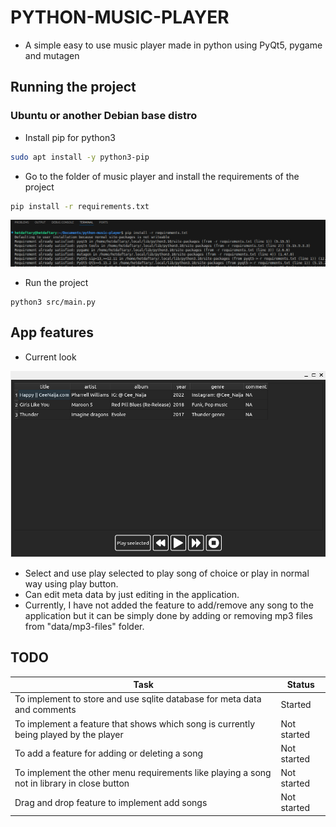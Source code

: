 # PYTHON-MUSIC-PLAYER

* A simple easy to use music player made in python using PyQt5, pygame and mutagen


## Running the project

### Ubuntu or another Debian base distro 

* Install pip for python3

```bash
sudo apt install -y python3-pip
```

* Go to the folder of music player and install the requirements of the project

```bash
pip install -r requirements.txt
```

![Installing requirements through pip](data/images/installing-requirements.png)

* Run the project 

```
python3 src/main.py
```

## App features 

* Current look

![alt text](data/images/application.png)

* Select and use play selected to play song of choice or play in normal way using play button.
* Can edit meta data by just editing in the application.
* Currently, I have not added the feature to add/remove any song to the application but it can be simply done by adding or removing mp3 files from "data/mp3-files" folder.

## TODO 

| Task | Status |
|------|--------|
| To implement to store and use sqlite database for meta data and comments | Started |
| To implement a feature that shows which song is currently being played by the player | Not started |
| To add a feature for adding or deleting a song | Not started |
| To implement the other menu requirements like playing a song not in library in close button | Not started |
| Drag and drop feature to implement add songs | Not started |